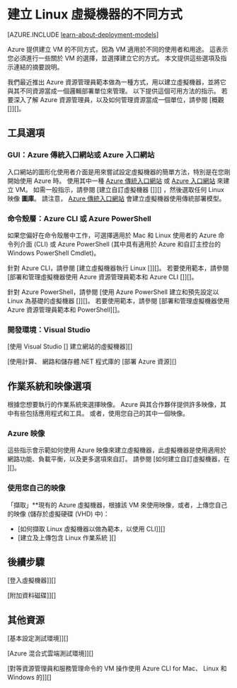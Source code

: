 <properties
    pageTitle="建立 Linux VM 的不同方式 | Microsoft Azure"
    description="列出在 Azure 建立 Linux 虛擬機器的不同方式，並提供進一步指示的連結。"
    services="virtual-machines"
    documentationCenter=""
    authors="dsk-2015"
    manager="timlt"
    editor=""
    tags="azure-service-management,azure-resource-manager"/>

<tags
    ms.service="virtual-machines"
    ms.devlang="na"
    ms.topic="article"
    ms.tgt_pltfrm="vm-linux"
    ms.workload="infrastructure-services"
    ms.date="08/12/2015"
    ms.author="dkshir"/>


# 建立 Linux 虛擬機器的不同方式

[AZURE.INCLUDE [learn-about-deployment-models](../../includes/learn-about-deployment-models-both-include.md)]

Azure 提供建立 VM 的不同方式，因為 VM 適用於不同的使用者和用途。 這表示您必須進行一些關於 VM 的選擇，並選擇建立它的方式。 本文提供這些選項及指示連結的摘要說明。

我們最近推出 Azure 資源管理員範本做為一種方式，用以建立虛擬機器，並將它與其不同資源當成一個邏輯部署單位來管理。 以下提供這個可用方法的指示。 若要深入了解 Azure 資源管理員，以及如何管理資源當成一個單位，請參閱 [概觀 []][]。

## 工具選項

### GUI：Azure 傳統入口網站或 Azure 入口網站

入口網站的圖形化使用者介面是用來嘗試設定虛擬機器的簡單方法，特別是在您剛開始使用 Azure 時。 使用其中一種 [Azure 傳統入口網站](http://manage.windowsazure.com) 或 [Azure 入口網站](http://portal.azure.com) 來建立 VM。 如需一般指示，請參閱 [建立自訂虛擬機器 []][] ，然後選取任何 Linux 映像 **圖庫**。 請注意， [Azure 傳統入口網站](http://manage.windowsazure.com) 會建立虛擬機器使用傳統部署模型。

### 命令殼層：Azure CLI 或 Azure PowerShell

如果您偏好在命令殼層中工作，可選擇適用於 Mac 和 Linux 使用者的 Azure 命令列介面 (CLI) 或 Azure PowerShell (其中具有適用於 Azure 和自訂主控台的 Windows PowerShell Cmdlet)。

針對 Azure CLI，請參閱 [建立虛擬機器執行 Linux []][]。 若要使用範本，請參閱 [部署和管理虛擬機器使用 Azure 資源管理員範本和 Azure CLI []][]。

針對 Azure PowerShell，請參閱 [使用 Azure PowerShell 建立和預先設定以 Linux 為基礎的虛擬機器 []][]。 若要使用範本，請參閱 [部署和管理虛擬機器使用 Azure 資源管理員範本和 PowerShell][]。

### 開發環境：Visual Studio

[使用 Visual Studio [] 建立網站的虛擬機器][]

[使用計算、 網路和儲存體.NET 程式庫的 [部署 Azure 資源][]

## 作業系統和映像選項

根據您想要執行的作業系統來選擇映像。 Azure 與其合作夥伴提供許多映像，其中有些包括應用程式和工具。 或者，使用您自己的其中一個映像。

### Azure 映像

這些指示會示範如何使用 Azure 映像來建立虛擬機器，此虛擬機器是使用適用於網路功能、負載平衡，以及更多選項來自訂。 請參閱 [如何建立自訂虛擬機器，在 ][]。

### 使用您自己的映像

「擷取」**現有的 Azure 虛擬機器，根據該 VM 來使用映像，或者，上傳您自己的映像 (儲存於虛擬硬碟 (VHD) 中)：

- [如何擷取 Linux 虛擬機器以做為範本，以使用 CLI]][]
- [建立及上傳包含 Linux 作業系統 ][]

## 後續步驟

[登入虛擬機器]][]

[附加資料磁碟]][]

## 其他資源

[基本設定測試環境]][]

[Azure 混合式雲端測試環境]][]

[對等資源管理員和服務管理命令的 VM 操作使用 Azure CLI for Mac、 Linux 和 Windows 的]][]



[overview]: ../resource-group-overview.md 
[create a virtual machine running windows]: virtual-machines-windows-tutorial.md 
[create a virtual machine running linux]: virtual-machines-linux-tutorial.md 
[equivalent resource manager and service management commands for vm operations with the azure cli for mac, linux, and windows]: xplat-cli-azure-manage-vm-asm-arm.md 
[deploy and manage virtual machines using azure resource manager templates and the azure cli]: virtual-machines-deploy-rmtemplates-azure-cli.md 
[deploy and manage virtual machines using azure resource manager templates and powershell]: virtual-machines-deploy-rmtemplates-powershell.md 
[use azure powershell to create and preconfigure linux-based virtual machines]: virtual-machines-ps-create-preconfigure-linux-vms.md 
[how to create a custom virtual machine running linux in azure]: virtual-machines-linux-create-custom.md 
[how to capture a linux virtual machine to use as a template with the cli]: virtual-machines-linux-capture-image.md 
[creating and uploading a virtual hard disk that contains the linux operating system]: virtual-machines-linux-create-upload-vhd.md 
[creating a virtual machine for a website with visual studio]: virtual-machines-dotnet-create-visual-studio-powershell.md 
[deploy azure resources using the compute, network, and storage .net libraries]: virtual-machines-arm-deployment.md 
[log on to the virtual machine]: virtual-machines-linux-how-to-log-on.md 
[attach a data disk]: virtual-machines-linux-how-to-attach-disk.md 
[base configuration test environment]: virtual-machines-base-configuration-test-environment.md 
[azure hybrid cloud test environments]: virtual-machines-hybrid-cloud-test-environments.md 
[create a virtual machine running linux]: virtual-machines-linux-tutorial.md 
[create a custom virtual machine]: virtual-machines-create-custom.md 

